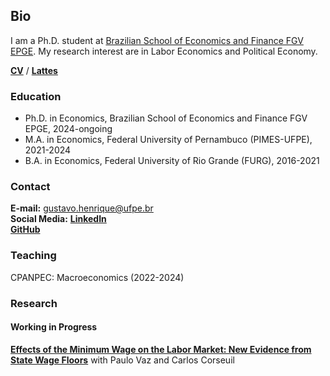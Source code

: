 ## Bio

I am a Ph.D. student at <a href="https://epge.fgv.br/pt/pos-graduacao/doutorado-mestrado/descricao" target="_blank">Brazilian School of Economics and Finance FGV EPGE</a>. My research interest are in Labor Economics and Political Economy.

**<a href="https://drive.google.com/file/d/102yIOFDHL__P3KDbRltN1mnPR-sl3tlK/view?usp=sharing" target="_blank">CV</a>** / **<a href="http://lattes.cnpq.br/8605662544752279" target="_blank">Lattes</a>**

### Education

- Ph.D. in Economics, Brazilian School of Economics and Finance FGV EPGE, 2024-ongoing
- M.A. in Economics, Federal University of Pernambuco (PIMES-UFPE), 2021-2024
- B.A. in Economics, Federal University of Rio Grande (FURG), 2016-2021

### Contact

**E-mail:** gustavo.henrique@ufpe.br  
**Social Media:** **<a href="https://www.linkedin.com/in/gustavo-henrique-pedroso-de-oliveira-321697158/" target="_blank">LinkedIn</a>**  
**<a href="https://github.com/Gustaveconomista" target="_blank">GitHub</a>**

### Teaching

CPANPEC: Macroeconomics (2022-2024)

### Research
#### Working in Progress

**<a href="https://drive.google.com/file/d/15Yf1NfDGWwu-ldJaRC8BerDN-iOFT2T0/view?usp=sharing" target="_blank">Effects of the Minimum Wage on the Labor Market: New Evidence from State Wage Floors</a>** with Paulo Vaz and Carlos Corseuil
